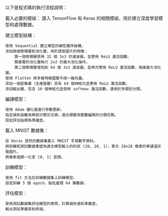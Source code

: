 以下是程式碼的執行流程說明：

載入必要的模組： 匯入 TensorFlow 和 Keras 的相關模組，用於建立深度學習模型和處理數據。

建立模型結構：

    使用 Sequential 建立模型的線性層序結構。
    添加兩個卷積層和池化層，用於提取圖片的特徵：
        第一個卷積層使用 32 個 3x3 的濾波器，並應用 ReLU 激活函數。
        緊接著的池化層執行 2x2 的最大池化操作。
        第二個卷積層增加到 64 個 3x3 濾波器，並再次應用 ReLU 激活函數，後接最大池化層。
    使用 Flatten 將多維特徵圖壓平成一維向量。
    添加一個密集層（全連接層）具有 64 個神經元並應用 ReLU 激活函數。
    添加輸出層，包含 10 個神經元並使用 softmax 激活函數，適用於多類別分類。

編譯模型：

    使用 Adam 優化器進行參數更新。
    指定損失函數為稀疏分類交叉熵，適合標籤為整數編碼的分類任務。
    設定評估指標為準確度。

載入 MNIST 數據集：

    從 Keras 提供的數據集載入 MNIST 手寫數字資料。
    將訓練和測試數據重塑為適合模型輸入的形狀 (28, 28, 1)，表示 28x28 像素的單通道灰階圖片。
    將像素值歸一化至 [0, 1] 區間。

訓練模型：

    使用 fit 方法在訓練數據集上訓練模型。
    設定訓練 5 個 epoch，每批處理 64 筆數據。

評估模型：

    使用測試數據集評估模型的表現，計算損失值和準確度。
    輸出測試準確率到終端。